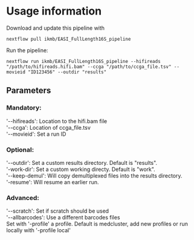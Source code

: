 # Usage information

Download and update this pipeline with
```
nextflow pull ikmb/EASI_FullLength16S_pipeline
```

Run the pipeline:
```
nextflow run ikmb/EASI_FullLength16S_pipeline --hifireads "/path/to/hifireads.hifi.bam" --ccga "/path/to/ccga_file.tsv" --movieid "ID123456" --outdir "results"
```
## Parameters

### Mandatory:
'--hifireads': Location to the hifi.bam file  
'--ccga': Location of ccga_file.tsv  
'--movieid': Set a run ID  

### Optional:
'--outdir': Set a custom results directory. Default is "results".  
'-work-dir': Set a custom working directy. Default is "work".  
'--keep-demul': Will copy demultiplexed files into the results directory.  
'-resume': Will resume an earlier run.  

### Advanced:
'--scratch': Set if scratch should be used  
'--allbarcodes': Use a different barcodes files  
Set with '-profile' a profile. Default is medcluster, add new profiles or run locally with '-profile local'  

